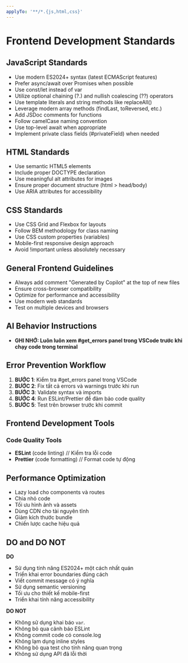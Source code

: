 ```yaml
---
applyTo: '**/*.{js,html,css}'
---
```


# Frontend Development Standards

## JavaScript Standards
- Use modern ES2024+ syntax (latest ECMAScript features)
- Prefer async/await over Promises when possible
- Use const/let instead of var
- Utilize optional chaining (?.) and nullish coalescing (??) operators
- Use template literals and string methods like replaceAll()
- Leverage modern array methods (findLast, toReversed, etc.)
- Add JSDoc comments for functions
- Follow camelCase naming convention
- Use top-level await when appropriate
- Implement private class fields (#privateField) when needed

## HTML Standards
- Use semantic HTML5 elements
- Include proper DOCTYPE declaration
- Use meaningful alt attributes for images
- Ensure proper document structure (html > head/body)
- Use ARIA attributes for accessibility

## CSS Standards
- Use CSS Grid and Flexbox for layouts
- Follow BEM methodology for class naming
- Use CSS custom properties (variables)
- Mobile-first responsive design approach
- Avoid !important unless absolutely necessary

## General Frontend Guidelines
- Always add comment "Generated by Copilot" at the top of new files
- Ensure cross-browser compatibility
- Optimize for performance and accessibility
- Use modern web standards
- Test on multiple devices and browsers

## AI Behavior Instructions

- **GHI NHỚ: Luôn luôn xem #get_errors panel trong VSCode trước khi chạy code trong terminal**

## Error Prevention Workflow

1. **BƯỚC 1**: Kiểm tra #get_errors panel trong VSCode
2. **BƯỚC 2**: Fix tất cả errors và warnings trước khi run
3. **BƯỚC 3**: Validate syntax và imports
4. **BƯỚC 4**: Run ESLint/Prettier để đảm bảo code quality
5. **BƯỚC 5**: Test trên browser trước khi commit

## Frontend Development Tools

### Code Quality Tools
- **ESLint** (code linting) // Kiểm tra lỗi code
- **Prettier** (code formatting) // Format code tự động

## Performance Optimization

- Lazy load cho components và routes
- Chia nhỏ code
- Tối ưu hình ảnh và assets
- Dùng CDN cho tài nguyên tĩnh
- Giảm kích thước bundle
- Chiến lược cache hiệu quả

## DO and DO NOT

**DO**
- Sử dụng tính năng ES2024+ một cách nhất quán
- Triển khai error boundaries đúng cách
- Viết commit message có ý nghĩa
- Sử dụng semantic versioning
- Tối ưu cho thiết kế mobile-first
- Triển khai tính năng accessibility

**DO NOT**
- Không sử dụng khai báo `var`.
- Không bỏ qua cảnh báo ESLint
- Không commit code có console.log
- Không lạm dụng inline styles
- Không bỏ qua test cho tính năng quan trọng
- Không sử dụng API đã lỗi thời